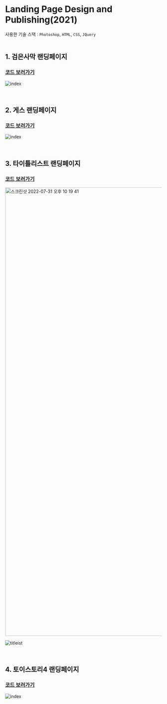 # Landing Page Design and Publishing(2021)



사용한 기술 스택 : `Photoshop`, `HTML`, `CSS`, `JQuery`
<br/><br/>

## 1. 검은사막 랜딩페이지 
### [코드 보러가기](https://github.com/woojung007/publishing-landing-2021/tree/master/blackdesert)
![index](https://user-images.githubusercontent.com/99471927/182021294-0e554ba5-a128-4ecc-95cb-00a72e7c860d.jpg)


<br/>

## 2. 게스 랜딩페이지
### [코드 보러가기](https://github.com/woojung007/publishing-landing-2021/tree/master/guess)
![index](https://user-images.githubusercontent.com/99471927/182021313-d7866acf-ba7c-4948-9501-e798014079a8.jpg)


<br/>

## 3. 타이틀리스트 랜딩페이지
### [코드 보러가기](https://github.com/woojung007/publishing-landing-2021/tree/master/titleist)
<img width="1436" alt="스크린샷 2022-07-31 오후 10 19 41" src="https://user-images.githubusercontent.com/99471927/182028367-21360903-ebac-4642-92c8-16af939dec6f.png">

![titleist](https://user-images.githubusercontent.com/99471927/182016935-8ece9caf-22c6-4d32-81db-62cc41543642.png)

<br/>

## 4. 토이스토리4 랜딩페이지
### [코드 보러가기](https://github.com/woojung007/publishing-landing-2021/tree/master/toystory4)
![index](https://user-images.githubusercontent.com/99471927/182021362-fdd57dc1-6886-4df8-9b4b-1a35d9696a37.jpg)
